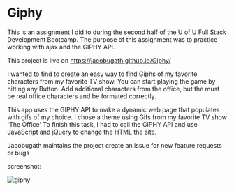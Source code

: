 # Giphy

This is an assignment I did to during the second half of the U of U Full Stack Development Bootcamp. The purpose of this assignment was to practice working with ajax and the GIPHY API. 

This project is live on https://jacobugath.github.io/Giphy/

I wanted to find to create an easy way to find Giphs of my favorite characters from my favorite TV show. You can start playing the game by hitting any Button. Add additional characters from the office, but the must be real office characters and be formated correctly.

This app uses the GIPHY API to make a dynamic web page that populates with gifs of my choice. I chose a theme using Gifs from my favorite TV show 'The Office' To finish this task, I had to call the GIPHY API and use JavaScript and jQuery to change the HTML the site. 

Jacobugath maintains the project create an issue for new feature requests or bugs

screenshot:

![giphy](https://user-images.githubusercontent.com/38122078/52170463-13fbc700-2708-11e9-86cc-cb0c917195c3.jpg)


